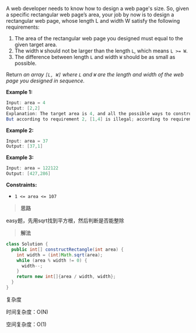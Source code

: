 A web developer needs to know how to design a web page's size. So, given a specific rectangular web page’s area, your job by now is to design a rectangular web page, whose length L and width W satisfy the following requirements:

1. The area of the rectangular web page you designed must equal to the given target area.
2. The width `W` should not be larger than the length `L`, which means `L >= W`.
3. The difference between length `L` and width `W` should be as small as possible.

Return *an array `[L, W]` where `L` and `W` are the length and width of the web page you designed in sequence.*

**Example 1:**

```java
Input: area = 4
Output: [2,2]
Explanation: The target area is 4, and all the possible ways to construct it are [1,4], [2,2], [4,1]. 
But according to requirement 2, [1,4] is illegal; according to requirement 3,  [4,1] is not optimal compared to [2,2]. So the length L is 2, and the width W is 2.
```

**Example 2:**

```java
Input: area = 37
Output: [37,1]
```

**Example 3:**

```java
Input: area = 122122
Output: [427,286]
```

**Constraints:**

- `1 <= area <= 107`

> **思路**

easy题，先用sqrt找到平方根，然后判断是否能整除

> **解法**

```java
class Solution {
  public int[] constructRectangle(int area) {
    int width = (int)Math.sqrt(area);
    while (area % width != 0) {
      width--;
    }
    return new int[]{area / width, width};
  }
}
```

复杂度

时间复杂度：O(N)

空间复杂度：O(1)